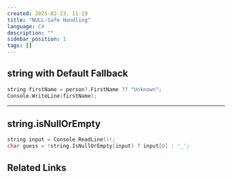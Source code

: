 ```yaml
---
created: 2025-02-23, 11:19
title: "NULL-Safe Handling"
language: C#
description: ""
sidebar_position: 1
tags: []
---
```

## string with Default Fallback

```c
string firstName = person?.FirstName ?? "Unknown";
Console.WriteLine(firstName);
```
---
## string.isNullOrEmpty

```c
string input = Console.ReadLine()!;
char guess = !string.IsNullOrEmpty(input) ? input[0] : '_';
```

## Related Links